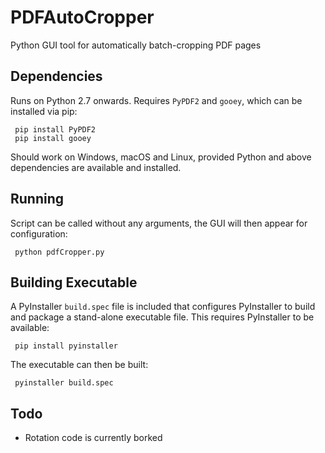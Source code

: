 # PDFAutoCropper
Python GUI tool for automatically batch-cropping PDF pages

## Dependencies
Runs on Python 2.7 onwards. Requires `PyPDF2` and `gooey`, which can be installed via pip:

     pip install PyPDF2
     pip install gooey
     
Should work on Windows, macOS and Linux, provided Python and above dependencies are available and installed.

## Running
Script can be called without any arguments, the GUI will then appear for configuration:

     python pdfCropper.py

## Building Executable
A PyInstaller `build.spec` file is included that configures PyInstaller to build and package a stand-alone executable file. This requires PyInstaller to be available:

     pip install pyinstaller

The executable can then be built:

     pyinstaller build.spec

## Todo
- Rotation code is currently borked
